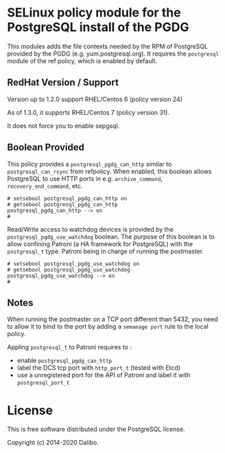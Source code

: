 # SELinux policy module for the PostgreSQL install of the PGDG

This modules adds the file contexts needed by the RPM of PostgreSQL
provided by the PGDG (e.g. yum.postgresql.org). It requires the
`postgresql` module of the ref policy, which is enabled by default.

## RedHat Version / Support

Version up to 1.2.0 support RHEL/Centos 6 (policy version 24)

As of 1.3.0, it supports RHEL/Centos 7 (policy version 31).

It does not force you to enable sepgsql.

## Boolean Provided

This policy provides a `postgresql_pgdg_can_http` similar to `postgresql_can_rsync`
from refpolicy. When enabled, this boolean allows PostgreSQL to use HTTP ports
in e.g. `archive_command`, `recovery_end_command`, etc.

``` console
# setsebool postgresql_pgdg_can_http on
# getsebool postgresql_pgdg_can_http
postgresql_pgdg_can_http --> on
#
```

Read/Write access to watchdog devices is provided by the
`postgresql_pgdg_use_watchdog` boolean. The purpose of this boolean is
to allow confining Patroni (a HA framework for PostgreSQL) with the
`postgresql_t` type. Patroni being in charge of running the
postmaster.

``` console
# setsebool postgresql_pgdg_use_watchdog on
# getsebool postgresql_pgdg_use_watchdog
postgresql_pgdg_use_watchdog --> on
#
```

## Notes

When running the postmaster on a TCP port different than 5432, you
need to allow it to bind to the port by adding a `semanage port` rule to the
local policy.

Appling `postgresql_t` to Patroni requires to :

* enable `postgresql_pgdg_can_http`
* label the DCS tcp port with `http_port_t` (tested with Etcd)
* use a unregistered port for the API of Patroni and label it with `postgresql_port_t`


# License

This is free software distributed under the PostgreSQL license.

Copyright (c) 2014-2020 Dalibo.
